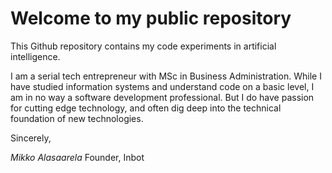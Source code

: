 # Welcome to my public repository

This Github repository contains my code experiments in artificial intelligence.

I am a serial tech entrepreneur with MSc in Business Administration. While I have studied information systems and understand code on a basic level, I am in no way a software development professional. But I do have passion for cutting edge technology, and often dig deep into the technical foundation of new technologies.

Sincerely,

*Mikko Alasaarela*
Founder, Inbot
